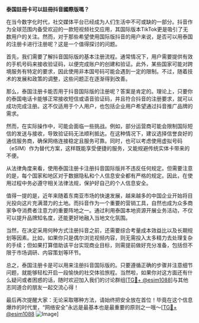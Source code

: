 **泰国註冊卡可以註冊抖音國際版嗎？**

在当今数字化时代，社交媒体平台已经成为人们生活中不可或缺的一部分。抖音作为全球范围内备受欢迎的一款短视频社交应用，其国际版本TikTok更是吸引了无数用户的关注。然而，对于那些希望使用国际版抖音的用户来说，是否可以用泰国的注册卡进行注册呢？这是一个值得探讨的问题。

首先，我们需要了解抖音国际版的基本注册流程。通常情况下，用户需要提供有效的手机号码来接收验证码，以便完成账户的创建和验证。此外，某些国家可能对跨境服务有特定的要求，因此使用非本国号码可能会遇到一定的限制。不过，随着技术的发展和政策的调整，这些问题正在逐渐得到改善。

那么，泰国注册卡能否用于抖音国际版的注册呢？答案是肯定的。理论上，只要你的泰国电话卡能够正常接收短信或语音验证码，并且符合抖音的注册要求，就可以成功完成注册。这不仅适用于个人用户，也包括企业用户希望通过抖音推广品牌的需求。

然而，在实际操作中，可能会面临一些挑战。例如，部分运营商可能会限制国际短信的发送与接收，导致验证码无法顺利抵达。在这种情况下，建议选择信誉良好的通信服务商，确保网络连接稳定且服务可靠。同时，也可以考虑使用虚拟号码（eSIM）作为替代方案，这样既能享受便捷的服务，又能规避传统实体卡带来的不便。

从法律角度来看，使用泰国注册卡注册抖音国际版并不违反任何规定。但需要注意的是，每个国家和地区对于数据隐私和个人信息安全都有严格的规定。因此，在使用过程中务必遵守相关法律法规，保护好自己的个人信息安全。

值得一提的是，近年来随着东南亚市场的快速发展，越来越多的中国企业开始将目光投向这片充满潜力的土地。而抖音作为一个重要的营销工具，自然也成为众多商家争夺消费者注意力的重要阵地之一。通过利用泰国本地资源开展业务活动，不仅可以提升品牌知名度，还能更好地融入当地文化氛围。

当然，在决定采用何种方式注册抖音之前，还需要综合考量成本效益比以及长期规划等因素。比如，如果你只是偶尔浏览视频内容，则无需投入太多精力去处理复杂的手续；但如果打算借助该平台实现商业目标，则需提前做好充分准备，包括但不限于市场调研、内容策划等环节。

总之，泰国注册卡是可以用来注册抖音国际版的。只要遵循正确的步骤并注意细节问题，就能够轻松开启一段愉快的社交体验旅程。当然啦，如果你对这方面还有什么疑问或者困惑的话，随时欢迎加入我们的讨论群组[[TG💪+ @esim1088](https://t.me/s/esim1088)]与其他志同道合的朋友一起交流心得！

最后再次提醒大家：无论采取哪种方法，请始终把安全放在首位！毕竟在这个信息爆炸的时代里，“网络安全”永远是最基本也是最重要的原则之一哦～[[TG💪+ @esim1088](https://t.me/s/esim1088) ![Image](https://i.postimg.cc/4NQfJmqS/Snipaste-2025-05-13-00-14-12.png)]